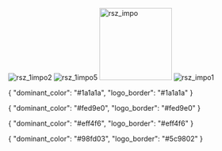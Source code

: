 ![rsz_1impo2](https://user-images.githubusercontent.com/45730556/99977174-505f5200-2dca-11eb-9f0c-129feaee6138.jpg)   ![rsz_1impo5](https://user-images.githubusercontent.com/45730556/99977176-50f7e880-2dca-11eb-93e8-7624ac08712e.jpg) <img width="146" alt="rsz_impo" src="https://user-images.githubusercontent.com/45730556/99977178-51907f00-2dca-11eb-8625-aec213bb0767.png"> ![rsz_impo1](https://user-images.githubusercontent.com/45730556/99977180-52291580-2dca-11eb-87bb-ece42f338b7c.jpg)

{
  "dominant_color": "#1a1a1a", 
  "logo_border": "#1a1a1a"
} 

{
  "dominant_color": "#fed9e0", 
  "logo_border": "#fed9e0"
}

{
  "dominant_color": "#eff4f6", 
  "logo_border": "#eff4f6"
}

{
  "dominant_color": "#98fd03", 
  "logo_border": "#5c9802"
}

